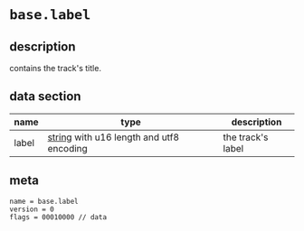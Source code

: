 # `base.label`
## description
contains the track's title.

## data section
|name|type|description
|-|-|-
|label|[string](https://github.com/lrbspec/conventions/blob/main/strings.md#length-specified-strings) with u16 length and utf8 encoding|the track's label

## meta
```
name = base.label
version = 0
flags = 00010000 // data
```
